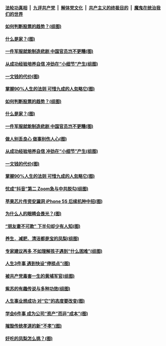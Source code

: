

####  [法轮功真相](../../../../basic/blob/master/README.md?t=08072102) &nbsp;|&nbsp; [九评共产党](../../../../9ping.md/blob/master/README.md?t=08072102) &nbsp;|&nbsp; [解体党文化](../../../../jtdwh.md/blob/master/README.md?t=08072102)  &nbsp;|&nbsp; [共产主义的终极目的](../../../../gczydzjmd.md/blob/master/README.md?t=08072102) &nbsp;|&nbsp; [魔鬼在统治我们的世界](../../../../mgztzwmdsj.md/blob/master/README.md?t=08072102) 

#### [如何判断股票的趋势？(组图)](../pages/p8/942162.md?t=08072102) 

#### [什么是家？(图)](../pages/p8/941997.md?t=08072102) 

#### [一件军服就能制造悲剧 中国官员岂不更糟(图)](../pages/p8/942086.md?t=08072102) 

#### [从成功经验培养自信 冲劲在“小细节”产生(组图)](../pages/p8/942041.md?t=08072102) 

#### [一文钱的代价(图)](../pages/p8/941910.md?t=08072102) 

#### [掌握90%人生的法则 可惜九成的人忽略它(图)](../pages/p8/942010.md?t=08072102) 

#### [如何判断股票的趋势？(组图)](../pages/p8/942162.md?t=08072102) 

#### [什么是家？(图)](../pages/p8/941997.md?t=08072102) 

#### [一件军服就能制造悲剧 中国官员岂不更糟(图)](../pages/p8/942086.md?t=08072102) 

#### [做人别丢良心 做事别伤人心(图)](../pages/p8/941902.md?t=08072102) 

#### [从成功经验培养自信 冲劲在“小细节”产生(组图)](../pages/p8/942041.md?t=08072102) 

#### [一文钱的代价(图)](../pages/p8/941910.md?t=08072102) 

#### [掌握90%人生的法则 可惜九成的人忽略它(图)](../pages/p8/942010.md?t=08072102) 

#### [忧成“抖音”第二 Zoom急与中共脱勾(组图)](../pages/p8/941975.md?t=08072102) 

#### [苹果芯片传资安漏洞 iPhone 5S 后续机种中招(图)](../pages/p8/941976.md?t=08072102) 

#### [为什么人的眼睛会畏光？(图)](../pages/p8/941901.md?t=08072102) 

#### [“朋友妻不可欺” 下半句却少有人知(图)](../pages/p8/941524.md?t=08072102) 

#### [养生．减肥．清洁都是宝的凤梨(组图)](../pages/p8/941661.md?t=08072102) 

#### [专家建议再多 不如理解孩子遇到“什么困难”(组图)](../pages/p8/941857.md?t=08072102) 

#### [人生3件事 遇到快设“停损点”(图)](../pages/p8/941784.md?t=08072102) 

#### [被共产党毒害一生的黄埔军官(组图)](../pages/p8/941529.md?t=08072102) 

#### [紫苏的有趣传说与多种功效(组图)](../pages/p8/941621.md?t=08072102) 

#### [人生事业想成功 对“它”的态度要改变(图)](../pages/p8/941750.md?t=08072102) 

#### [学会6件事 成为公司“资产”而非“成本”(图)](../pages/p8/941612.md?t=08072102) 

#### [摧毁传统孝道的新“不孝”(图)](../pages/p8/941742.md?t=08072102) 

#### [好吃的凤梨怎么挑？(图)](../pages/p8/941542.md?t=08072102) 

